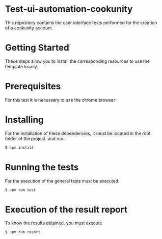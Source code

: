 # Test-ui-automation-cookunity

This repository contains the user interface tests performed for the creation of a cookunity account
# Getting Started
These steps allow you to install the corresponding resources to use the template locally.
# Prerequisites
For this test it is necessary to use the chrome browser
# Installing

For the installation of these dependencies, it must be located in the root folder of the project, and run.

```sh
$ npm install
```
# Running the tests

For the execution of the general tests must be executed.

```sh
$ npm run test
```
# Execution of the result report

To know the results obtained, you must execute

```sh
$ npm run report

```
